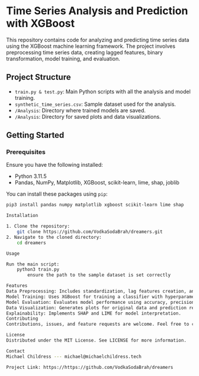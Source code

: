 # Time Series Analysis and Prediction with XGBoost

This repository contains code for analyzing and predicting time series data using the XGBoost machine learning framework. The project involves preprocessing time series data, creating lagged features, binary transformation, model training, and evaluation.

## Project Structure

- `train.py & test.py`: Main Python scripts with all the analysis and model training.
- `synthetic_time_series.csv`: Sample dataset used for the analysis.
- `/Analysis`: Directory where trained models are saved.
- `/Analysis`: Directory for saved plots and data visualizations.

## Getting Started

### Prerequisites

Ensure you have the following installed:

- Python 3.11.5
- Pandas, NumPy, Matplotlib, XGBoost, scikit-learn, lime, shap, joblib

You can install these packages using `pip`:

```bash
pip3 install pandas numpy matplotlib xgboost scikit-learn lime shap

Installation

1. Clone the repository:
    git clone https://github.com/VodkaSodaBrah/dreamers.git
2. Navigate to the cloned directory:
    cd dreamers

Usage

Run the main script:
    python3 train.py
        ensure the path to the sample dataset is set correctly

Features
Data Preprocessing: Includes standardization, lag features creation, and binary transformation based on median values.
Model Training: Uses XGBoost for training a classifier with hyperparameter tuning through random search.
Model Evaluation: Evaluates model performance using accuracy, precision, recall, and F1 score.
Data Visualization: Generates plots for original data and prediction results.
Explainability: Implements SHAP and LIME for model interpretation.
Contributing
Contributions, issues, and feature requests are welcome. Feel free to check issues page if you want to contribute.

License
Distributed under the MIT License. See LICENSE for more information.

Contact
Michael Childress --- michael@michaelchildress.tech

Project Link: https://https://github.com/VodkaSodaBrah/dreamers

```
